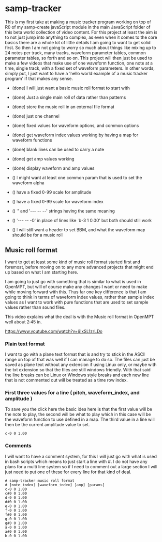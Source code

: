 # samp-tracker

This is my first take at making a music tracker program working on top of R0 of my samp-create javaScript module in the main JavaScript folder of this beta world collection of video content. For this project at least the aim is to not just jump into anything to complex, as even when it comes to the core basics there are a whole lot of little details I am going to want to get solid first. So then I am not going to worry so much about things like mixing up to 24 notes per track, many tracks, waveform parameter tables, common parameter tables, so forth and so on. This project will then just be used to make a few videos that make use of one waveform function, one note at a time, single track, with a fixed set of waveform parameters. In other words, simply put, I just want to have a 'hello world example of a music tracker program' if that makes any sense.

* (done) I will just want a basic music roll format to start with
* (done) Just a single main roll of data rather than patterns
* (done) store the music roll in an external file format
* (done) just one channel
* (done) fixed values for waveform options, and common options
* (done) get waveform index values working by having a map for waveform functions
* (done) blank lines can be used to carry a note
* (done) get amp values working
* (done) display waveform and amp values

* () I might want at least one common param that is used to set the waveform alpha

<!-- maybe? -->
* () have a fixed 0-99 scale for amplitude
* () have a fixed 0-99 scale for waveform index
* () '' and '--- -- --' strings having the same meaning
* () '--- -- -0' in place of lines like 'b-3 1 0.00' but both should still work



* () I will still want a header to set BBM, and what the waveform map should be for a music roll

## Music roll format

I want to get at least some kind of music roll format started first and foremost, before moving on to any more advanced projects that might end up based on what I am starting here. 

I am going to just go with something that is similar to what is used in OpenMPT, but will of course make any changes I want or need to make while moving forward with this. Thus far one key difference is that I am going to think in terms of waveform index values, rather than sample index values as I want to work with pure functions that are used to set sample values rather than sound files.

This video explains what the deal is with the Music roll format in OpenMPT well about 2:45 in.

https://www.youtube.com/watch?v=6IxSL1zrLDo

### Plain text format

I want to go with a plane text format that is and try to stick in the ASCII range on top of that was well if I can manage to do so. The files can just be saved as plane text without any extension if using Linux only, or maybe with the txt extension so that the files are still windows friendly. With that said the line breaks can be Linux or Windows style breaks and each new line that is not commented out will be treated as a time row index.

### First three values for a line ( pitch, waveform_index, and amplitude )

To save you the click here the basic idea here is that the first value will be the note to play, the second will be what to play which in this case will be the waveform function to use defined in a map. The third value in a line will then be the current amplitude value to set.

```
c-0 0 1.00
```

### Comments

I will want to have a comment system, for this I will just go with what is used in bash scripts which means to just start a line with \#. I do not have any plans for a multi line system so if I need to comment out a large section I will just need to put one of these for every line for that kind of deal.

```
# samp-tracker music roll format
# [note_index] [waveform_index] [amp] [params]
c-0 0 1.00
c#0 0 1.00
d-0 0 1.00
d#0 0 1.00
e-0 0 1.00
f-0 0 1.00
f#0 0 1.00
g-0 0 1.00
g#0 0 1.00
a-0 0 1.00
a#0 0 1.00
b-0 0 1.00
```